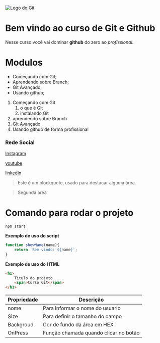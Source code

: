 ![Logo do Git](https://metodoprogramar.com.br/wp-content/uploads/2020/06/Git-e-GitHub.png)

# Bem vindo ao curso de Git e Github
Nesse curso você vai dominar **github** do zero ao _profissional_.

<!-- Lista não ordanada -->
# Modulos
* Começando com Git;
* Aprendendo sobre Branch;
* Git Avançado;
* Usando github;

<!-- Lista ordenada -->
1. Começando com Git
    1. o que é Git
    2. instalando Git
2. aprendendo sobre Branch
3. Git Avançado
4. Usando github de forma profissional

### Rede Social
[Instagram](https://www.instagram.com/giiovannasr/)

[youtube](https://www.youtube.com/@cadeachave)

[linkedin](https://www.linkedin.com/in/giovanna-rocha-650575260/)

<!-- Blokquote -->
> Este é um blockquote, usado para destacar alguma área.

>Segunda area

# Comando para rodar o projeto

```
npm start
```

**Exemplo de uso do script**

```js
function showName(name){
    return `Bem vindo: ${name}`;
}
```

**Exemplo de uso do HTML**

```HTML
<h1>
    Titulo do projeto
    <span>Curso Git</span>
</h1>
```
Propriedade | Descrição |
------------| ------------|
nome | Para informar o nome do usuario|
Size | Para definir o tamanho do campo|
Backgroud | Cor de fundo da área em HEX|
OnPress | Função chamada quando clicar no botão|